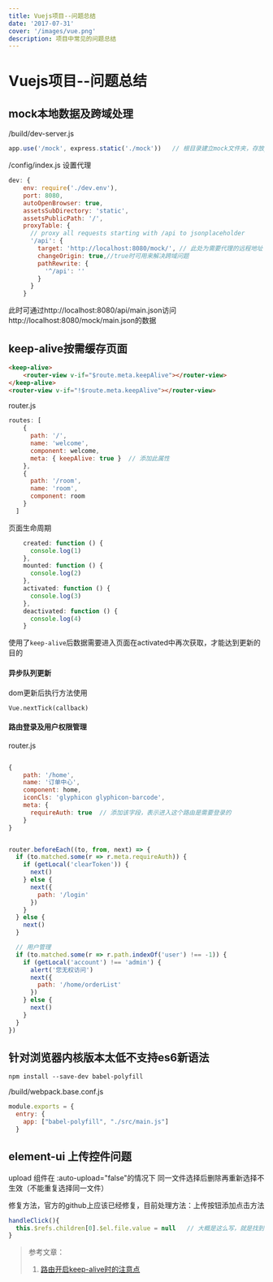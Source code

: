 ```yaml
---
title: Vuejs项目--问题总结
date: '2017-07-31'
cover: '/images/vue.png'
description: 项目中常见的问题总结
---
```

# Vuejs项目--问题总结

## mock本地数据及跨域处理

/build/dev-server.js

```javascript
app.use('/mock', express.static('./mock'))   // 根目录建立mock文件夹，存放json文件模拟数据
```

/config/index.js  设置代理

```javascript
dev: {
    env: require('./dev.env'),
    port: 8080,
    autoOpenBrowser: true,
    assetsSubDirectory: 'static',
    assetsPublicPath: '/',
    proxyTable: {
      // proxy all requests starting with /api to jsonplaceholder
      '/api': {
        target: 'http://localhost:8080/mock/', // 此处为需要代理的远程地址
        changeOrigin: true,//true时可用来解决跨域问题
        pathRewrite: {
          '^/api': ''
        }
      }
    }
```

此时可通过http://localhost:8080/api/main.json访问http://localhost:8080/mock/main.json的数据

## keep-alive按需缓存页面

```html
<keep-alive>
	<router-view v-if="$route.meta.keepAlive"></router-view>
</keep-alive>
<router-view v-if="!$route.meta.keepAlive"></router-view>
```

router.js

```javascript
routes: [
    {
      path: '/',
      name: 'welcome',
      component: welcome,
      meta: { keepAlive: true }  // 添加此属性
    },
    {
      path: '/room',
      name: 'room',
      component: room
    }
  ]
```

页面生命周期

```	javascript
    created: function () {
      console.log(1)
    },
    mounted: function () {
      console.log(2)
    },
    activated: function () {
      console.log(3)
    },
    deactivated: function () {
      console.log(4)
    }
```

使用了`keep-alive`后数据需要进入页面在activated中再次获取，才能达到更新的目的

#### 异步队列更新

dom更新后执行方法使用

```
Vue.nextTick(callback)
```

#### 路由登录及用户权限管理

router.js

```javascript

{
    path: '/home',
    name: '订单中心',
    component: home,
    iconCls: 'glyphicon glyphicon-barcode',
    meta: {
      requireAuth: true  // 添加该字段，表示进入这个路由是需要登录的
    }
}


router.beforeEach((to, from, next) => {
  if (to.matched.some(r => r.meta.requireAuth)) {
    if (getLocal('clearToken')) {
      next()
    } else {
      next({
        path: '/login'
      })
    }
  } else {
    next()
  }

  // 用户管理
  if (to.matched.some(r => r.path.indexOf('user') !== -1)) {
    if (getLocal('account') !== 'admin') {
      alert('您无权访问')
      next({
        path: '/home/orderList'
      })
    } else {
      next()
    }
  }
})
```

## 针对浏览器内核版本太低不支持es6新语法

```
npm install --save-dev babel-polyfill
```

/build/webpack.base.conf.js

```javascript
module.exports = {
  entry: {
    app: ["babel-polyfill", "./src/main.js"]
  }
```

## element-ui 上传控件问题

upload 组件在 :auto-upload="false"的情况下 同一文件选择后删除再重新选择不生效（不能重复选择同一文件）

修复方法，官方的github上应该已经修复，目前处理方法：上传按钮添加点击方法

```javascript
handleClick(){
  this.$refs.children[0].$el.file.value = null   // 大概是这么写，就是找到组件的file输入框，将值置为null
}
```

> 参考文章：
>
> 1. [路由开启keep-alive时的注意点](http://xiangsongtao.com/article/5853b2c0044bf1353af82fbf)